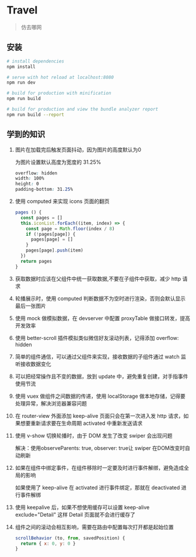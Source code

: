 # Travel

> 仿去哪网

## 安装

``` bash
# install dependencies
npm install

# serve with hot reload at localhost:8080
npm run dev

# build for production with minification
npm run build

# build for production and view the bundle analyzer report
npm run build --report
```

## 学到的知识
1. 图片在加载完后触发页面抖动，因为图片的高度默认为0

    为图片设置默认高度为宽度的 31.25%
    ```css
    overflow: hidden
    width: 100%
    height: 0
    padding-bottom: 31.25%
    ```
2. 使用 computed 来实现 icons 页面的翻页
    ```javascript
    pages () {
      const pages = []
      this.iconList.forEach((item, index) => {
        const page = Math.floor(index / 8)
        if (!pages[page]) {
          pages[page] = []
        }
        pages[page].push(item)
      })
      return pages
    }
    ```
3. 获取数据时应该在父组件中统一获取数据,不要在子组件中获取，减少 http 请求
4. 轮播展示时，使用 computed 判断数据不为空时进行渲染，否则会默认显示最后一张图片
5. 使用 mock 做模拟数据，在 devserver 中配置 proxyTable 做接口转发，提高开发效率
6. 使用 better-scroll 插件模拟类似微信好友滚动列表，记得添加 overflow: hidden
7. 简单的组件通信，可以通过父组件来实现，接收数据的子组件通过 watch 监听接收数据变化
8. 可以把经常操作且不变的数据，放到 update 中，避免重复创建，对手指事件使用节流
9. 使用 vuex 做组件之间数据的传递，使用 localStorage 做本地存储，记得要处理异常，解决浏览器兼容问题
10. 在 router-view 外面添加 keep-alive 页面只会在第一次进入发 http 请求，如果想要重新请求要在生命周期 activated 中重新发送请求
11. 使用 v-show 切换轮播时，由于 DOM 发生了改变 swiper 会出现问题

    解决：使用observeParents: true, observer: true让 swiper 在DOM改变时自动刷新
12. 如果在组件中绑定事件，在组件移除时一定要及时进行事件解绑，避免造成全局的影响

    如果使用了 keep-alive 在 activated 进行事件绑定，那就在 deactivated 进行事件解绑
13. 使用 keepalive 后，如果不想使用缓存可以设置 keep-alive exclude="Detail" 这样 Detail 页面就不会进行缓存了
14. 组件之间的滚动会相互影响，需要在路由中配置每次打开都是起始位置
    ```javascript
    scrollBehavior (to, from, savedPosition) {
      return { x: 0, y: 0 }
    }
    ```
    
   
